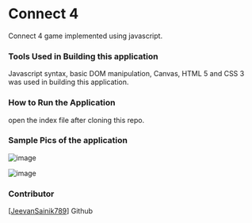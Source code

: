 # Connect 4

Connect 4 game implemented using javascript.

### Tools Used in Building this application

Javascript syntax, basic DOM manipulation, Canvas, HTML 5 and CSS 3 was used in building this application.

### How to Run the Application

open the index file after cloning this repo.

### Sample Pics of the application

![image](https://user-images.githubusercontent.com/115283993/194703520-7bfa5329-9f07-4377-a04d-76ff4df310f0.png)

![image](https://user-images.githubusercontent.com/115283993/194703550-48c5d7c2-14cd-469c-a540-6c399d0cc32b.png)

### Contributor

[[JeevanSainik789](https://github.com/JeevanSainik789)] Github
